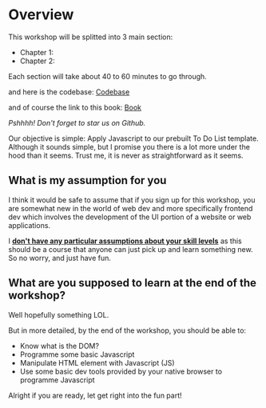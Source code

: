 # Overview

This workshop will be splitted into 3 main section:
- Chapter 1: []()
- Chapter 2: []()

Each section will take about 40 to 60 minutes to go through.

and here is the codebase:
<a href="https://github.com/edic-nus/intro-to-llm-app" target="_blank">Codebase</a>

and of course the link to this book:
<a href="https://github.com/edic-nus/Introduction-to-Javascript-Docs" target="_blank">Book</a>

*Pshhhh! Don't forget to star us on Github.*

Our objective is simple: Apply Javascript to our prebuilt To Do List template. Although it sounds simple, but I promise you there is a lot more under the hood than it seems. Trust me, it is never as straightforward as it seems.

## What is my assumption for you

I think it would be safe to assume that if you sign up for this workshop, you are somewhat new in the world of web dev and more specifically frontend dev which involves the development of the UI portion of a website or web applications.

I <ins><b>don't have any particular assumptions about your skill levels</b></ins> as this should be a course that anyone can just pick up and learn something new. So no worry, and just have fun.

## What are you supposed to learn at the end of the workshop?

Well hopefully something LOL.

But in more detailed, by the end of the workshop, you should be able to:
- Know what is the DOM?
- Programme some basic Javascript
- Manipulate HTML element with Javascript (JS)
- Use some basic dev tools provided by your native browser to programme Javascript

Alright if you are ready, let get right into the fun part!
